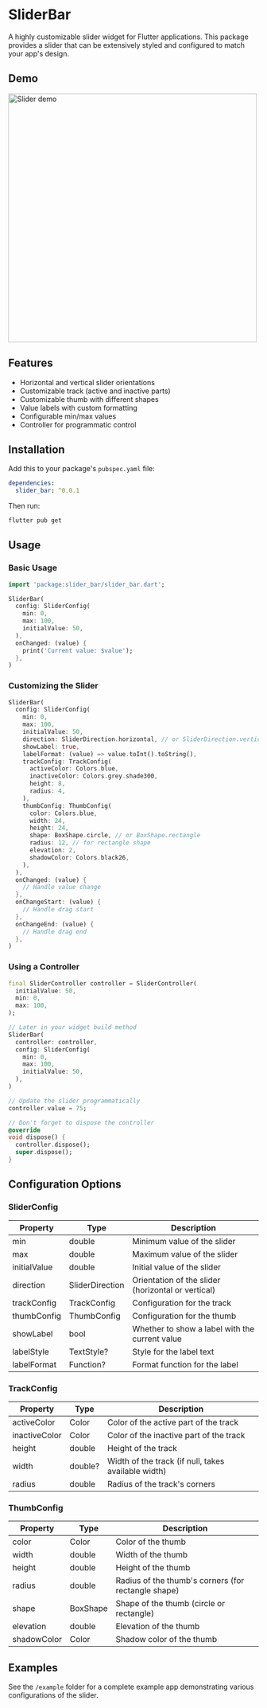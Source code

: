 # SliderBar

A highly customizable slider widget for Flutter applications. This package provides a slider that can be extensively styled and configured to match your app's design.

## Demo

<img width="500" alt="Slider demo" src="https://github.com/user-attachments/assets/81aaab92-b232-4b7d-9cc3-fc7abaa44abc" />


## Features

- Horizontal and vertical slider orientations
- Customizable track (active and inactive parts)
- Customizable thumb with different shapes
- Value labels with custom formatting
- Configurable min/max values
- Controller for programmatic control

## Installation

Add this to your package's `pubspec.yaml` file:

```yaml
dependencies:
  slider_bar: ^0.0.1
```

Then run:

```bash
flutter pub get
```

## Usage

### Basic Usage

```dart
import 'package:slider_bar/slider_bar.dart';

SliderBar(
  config: SliderConfig(
    min: 0,
    max: 100,
    initialValue: 50,
  ),
  onChanged: (value) {
    print('Current value: $value');
  },
)
```

### Customizing the Slider

```dart
SliderBar(
  config: SliderConfig(
    min: 0,
    max: 100,
    initialValue: 50,
    direction: SliderDirection.horizontal, // or SliderDirection.vertical
    showLabel: true,
    labelFormat: (value) => value.toInt().toString(),
    trackConfig: TrackConfig(
      activeColor: Colors.blue,
      inactiveColor: Colors.grey.shade300,
      height: 8,
      radius: 4,
    ),
    thumbConfig: ThumbConfig(
      color: Colors.blue,
      width: 24,
      height: 24,
      shape: BoxShape.circle, // or BoxShape.rectangle
      radius: 12, // for rectangle shape
      elevation: 2,
      shadowColor: Colors.black26,
    ),
  ),
  onChanged: (value) {
    // Handle value change
  },
  onChangeStart: (value) {
    // Handle drag start
  },
  onChangeEnd: (value) {
    // Handle drag end
  },
)
```

### Using a Controller

```dart
final SliderController controller = SliderController(
  initialValue: 50,
  min: 0,
  max: 100,
);

// Later in your widget build method
SliderBar(
  controller: controller,
  config: SliderConfig(
    min: 0,
    max: 100,
    initialValue: 50,
  ),
)

// Update the slider programmatically
controller.value = 75;

// Don't forget to dispose the controller
@override
void dispose() {
  controller.dispose();
  super.dispose();
}
```

## Configuration Options

### SliderConfig

| Property | Type | Description |
|----------|------|-------------|
| min | double | Minimum value of the slider |
| max | double | Maximum value of the slider |
| initialValue | double | Initial value of the slider |
| direction | SliderDirection | Orientation of the slider (horizontal or vertical) |
| trackConfig | TrackConfig | Configuration for the track |
| thumbConfig | ThumbConfig | Configuration for the thumb |
| showLabel | bool | Whether to show a label with the current value |
| labelStyle | TextStyle? | Style for the label text |
| labelFormat | Function? | Format function for the label |

### TrackConfig

| Property | Type | Description |
|----------|------|-------------|
| activeColor | Color | Color of the active part of the track |
| inactiveColor | Color | Color of the inactive part of the track |
| height | double | Height of the track |
| width | double? | Width of the track (if null, takes available width) |
| radius | double | Radius of the track's corners |

### ThumbConfig

| Property | Type | Description |
|----------|------|-------------|
| color | Color | Color of the thumb |
| width | double | Width of the thumb |
| height | double | Height of the thumb |
| radius | double | Radius of the thumb's corners (for rectangle shape) |
| shape | BoxShape | Shape of the thumb (circle or rectangle) |
| elevation | double | Elevation of the thumb |
| shadowColor | Color | Shadow color of the thumb |

## Examples

See the `/example` folder for a complete example app demonstrating various configurations of the slider.
